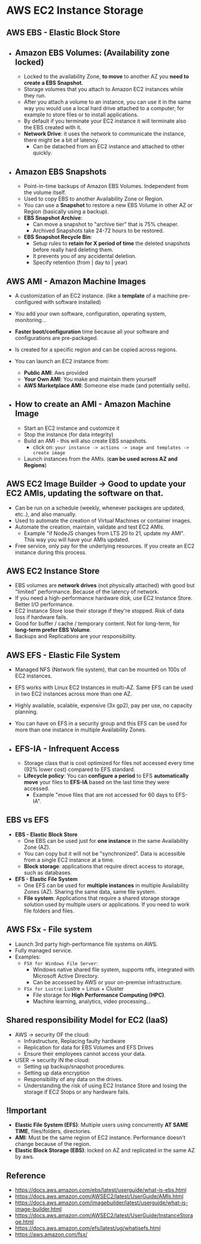 # AWS EC2 Instance Storage

## AWS EBS - Elastic Block Store

- ## Amazon EBS Volumes: (Availability zone locked)
  - Locked to the availability Zone, **to move** to another AZ you **need to create a EBS Snapshot**.
  - Storage volumes that you attach to Amazon EC2 instances while they run.
  - After you attach a volume to an instance, you can use it in the same way you would use a local hard drive attached to a computer, for example to store files or to install applications.
  - By default if you terminate your EC2 instance it will terminate also the EBS created with it.
  - **Network Drive**: it uses the network to communicate the instance, there might be a bit of latency.
    - Can be datached from an EC2 instance and attached to other quickly.
- ## Amazon EBS Snapshots
  - Point-in-time backups of Amazon EBS Volumes. Independent from the volume itself.
  - Used to copy EBS to another Availability Zone or Region.
  - You can use a **Snapshot** to restore a new EBS Volume in other AZ or Region (basically using a backup).
  - **EBS Snapshot Archive**:
    - Can move a snapshot to "archive tier" that is 75% cheaper.
    - Archived Snapshots take 24-72 hours to be restored.
  - **EBS Snapshot Recycle Bin**:
    - Setup rules to **retain for X period of time** the deleted snapshots before really hard deleting them.
    - It prevents you of any accidental deletion.
    - Specify retention (from | day to | year)

## AWS AMI - Amazon Machine Images

- A customization of an EC2 instance. (like a **template** of a machine pre-configured with software installed)
- You add your own software, configuration, operating system, monitoring...
- **Faster boot/configuration** time because all your software and configurations are pre-packaged.
- Is created for a specific region and can be copied across regions.
- You can launch an EC2 instance from:

  - **Public AMI**: Aws provided
  - **Your Own AMI**: You make and maintain them yourself
  - **AWS Marketplace AMI**: Someone else made (and potentially sells).

- ## How to create an AMI - Amazon Machine Image
  - Start an EC2 instance and customize it
  - Stop the instance (for data integrity)
  - Build an AMI - this will also create EBS snapshots.
    - click on: `your instance -> actions -> image and templates -> create image`
  - Launch instances from the AMIs. (**can be used across AZ and Regions**)

## AWS EC2 Image Builder -> Good to update your EC2 AMIs, updating the software on that.

- Can be run on a schedule (weekly, whenever packages are updated, etc..), and also manually.
- Used to automate the creation of Virtual Machines or container images.
- Automate the creation, maintain, validate and test EC2 AMIs.
  - Example "if NodeJS changes from LTS 20 to 21, update my AMI". This way you will have your AMIs updated.
- Free service, only pay for the underlying resources. If you create an EC2 instance during this process.

## AWS EC2 Instance Store

- EBS volumes are **network drives** (not physically attached) with good but "limited" performance. Because of the latency of network.
- If you need a high-performance hardware disk, use EC2 Instance Store. Better I/O performance.
- EC2 Instance Store lose their storage if they're stopped. Risk of data loss if hardware fails.
- Good for buffer / cache / temporary content. Not for long-term, for **long-term prefer EBS Volume**.
- Backups and Replications are your responsibility.

## AWS EFS - Elastic File System

- Managed NFS (Network file system), that can be mounted on 100s of EC2 instances.
- EFS works with Linux EC2 Instances in multi-AZ. Same EFS can be used in two EC2 instances across more than one AZ.
- Highly available, scalable, expensive (3x gp2), pay per use, no capacity planning.
- You can have on EFS in a security group and this EFS can be used for more than one instance in multiple Availability Zones.

- ## EFS-IA - Infrequent Access
  - Storage class that is cost optimized for files not accessed every time (92% lower cost) compared to EFS standard.
  - **Lifecycle policy**: You can **configure a period** to EFS **automatically move** your files to **EFS-IA** based on the last time they were accessed.
    - Example "move files that are not accessed for 60 days to EFS-IA".

## EBS vs EFS

- **EBS - Elastic Block Store**
  - One EBS can be used just for **one instance** in the same Availability Zone (AZ).
  - You can copy but it will not be "synchronized". Data is accessible from a single EC2 instance at a time.
  - **Block storage**: applications that require direct access to storage, such as databases.
- **EFS - Elastic File System**
  - One EFS can be used for **multiple instances** in multiple Availability Zones (AZ). Sharing the same data, same file system.
  - **File system**: Applications that require a shared storage storage solution used by multiple users or applications. If you need to work file folders and files.

## AWS FSx - File system

- Launch 3rd party high-performance file systems on AWS.
- Fully managed service.
- Examples:
  - `FSX for Windows File Server`:
    - Windows native shared file system, supports ntfs, integrated with Microsoft Active Directory.
    - Can be accessed by AWS or your on-premise infrastructure.
  - `FSx for Lustre`: Lustre = Linux + Cluster
    - File storage for **High Performance Computing (HPC)**.
    - Machine learning, analytics, video processing...

## Shared responsibility Model for EC2 (IaaS)

- AWS -> security OF the cloud:
  - Infrastructure, Replacing faulty hardware
  - Replication for data for EBS Volumes and EFS Drives
  - Ensure their employees cannot access your data.
- USER -> security IN the cloud:
  - Setting up backup/snapshot procedures.
  - Setting up data encryption
  - Responsibility of any data on the drives.
  - Understanding the risk of using EC2 Instance Store and losing the storage if EC2 Stops or any hardware fails.

## !Important

- **Elastic File System (EFS)**: Multiple users using concurrently **AT SAME TIME**, files/folders, directories.
- **AMI**: Must be the same region of EC2 instance. Performance doesn't change because of the region.
- **Elastic Block Storage (EBS)**: locked on AZ and replicated in the same AZ by aws.

## Reference

- https://docs.aws.amazon.com/ebs/latest/userguide/what-is-ebs.html
- https://docs.aws.amazon.com/AWSEC2/latest/UserGuide/AMIs.html
- https://docs.aws.amazon.com/imagebuilder/latest/userguide/what-is-image-builder.html
- https://docs.aws.amazon.com/AWSEC2/latest/UserGuide/InstanceStorage.html
- https://docs.aws.amazon.com/efs/latest/ug/whatisefs.html
- https://aws.amazon.com/fsx/
